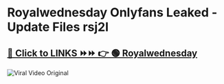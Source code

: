 
 # Royalwednesday Onlyfans Leaked - Update Files rsj2l

## <h2><a href="https://clipsfans.com/Royalwednesday&ref=git">🔗 Click to LINKS ⏩⏩ 👉 🟢 Royalwednesday </a></h2>

<a href="https://clipsfans.com/Royalwednesday&ref=git" rel="nofollow" data-target="animated-image.originalLink"><img src="https://i.ibb.co.com/xMMVF88/686577567.gif" alt="Viral Video Original" style="max-width: 100%; display: inline-block;" data-target="animated-image.originalImage"></a>

